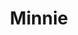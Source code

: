 ---
title: Minnie
date: 
draft: false

# descripcion
description : Maripositas pegadas con nácar chico

materials: Plata 925

color: Plateado

dimensions: 0,7cm

code: 01-04-0105

type: "Aros"

categories: []

price: $2.440,00

price_eftvo: $2.075,00

# Images
# first image will be shown in the product page
images:
  # - image: "images/path_to_image"
  # La ubicacion de las imagenes es imagenes/Aros/Aros.Piedras/01-04-0105-minnie
  - image: "./images/aros/piedras/01-04-0105-maripositas-pegadas-con-nacar-chico_a.jpeg"
  - image: "./images/aros/piedras/01-04-0105-maripositas-pegadas-con-nacar-chico_b.jpeg"
---